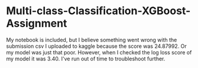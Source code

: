 # Multi-class-Classification-XGBoost-Assignment

My notebook is included, but I believe something went wrong with the submission csv I uploaded to kaggle because the score was 24.87992.  Or my model was just that poor.  However, when I checked the log loss score of my model it was 3.40.  I've run out of time to troubleshoot further.